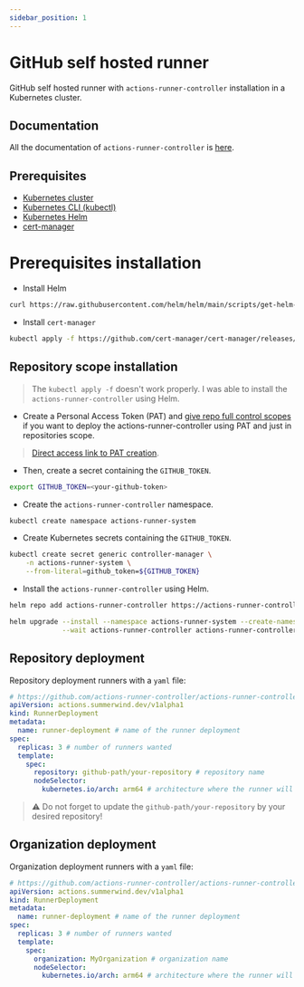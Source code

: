 ```yaml
---
sidebar_position: 1
---
```


# GitHub self hosted runner

GitHub self hosted runner with `actions-runner-controller` installation in a Kubernetes cluster.

## Documentation

All the documentation of `actions-runner-controller` is [here](https://github.com/actions-runner-controller/actions-runner-controller).

## Prerequisites

- [Kubernetes cluster](https://kubernetes.io)
- [Kubernetes CLI (kubectl)](https://kubernetes.io/docs/reference/kubectl/overview/)
- [Kubernetes Helm](https://helm.sh/)
- [cert-manager](https://cert-manager.io/)

# Prerequisites installation

<!-- - Open port and connections with `iptables` (needed by `cert-manager`)

```sh
sudo iptables --insert INPUT --source 0.0.0.0/0 --jump ACCEPT && \
sudo iptables --insert INPUT --destination 0.0.0.0/0 --jump ACCEPT && \
sudo iptables --insert FORWARD --source 0.0.0.0/0 --jump ACCEPT && \
sudo iptables --insert FORWARD --destination 0.0.0.0/0 --jump ACCEPT && \
sudo iptables --insert OUTPUT --source 0.0.0.0/0 --jump ACCEPT && \
sudo iptables --insert OUTPUT --destination 0.0.0.0/0 --jump ACCEPT
``` -->

- Install Helm

```sh
curl https://raw.githubusercontent.com/helm/helm/main/scripts/get-helm-3 | bash
```

- Install `cert-manager`

```sh
kubectl apply -f https://github.com/cert-manager/cert-manager/releases/download/v1.9.1/cert-manager.yaml
```

## Repository scope installation

> The `kubectl apply -f` doesn't work properly. I was able to install the `actions-runner-controller` using Helm.

- Create a Personal Access Token (PAT) and [give repo full control scopes](https://github.com/actions-runner-controller/actions-runner-controller#deploying-using-pat-authentication) if you want to deploy the actions-runner-controller using PAT and just in repositories scope.

> [Direct access link to PAT creation](https://github.com/settings/tokens/new).

- Then, create a secret containing the `GITHUB_TOKEN`.

```sh
export GITHUB_TOKEN=<your-github-token>
```

- Create the `actions-runner-controller` namespace.

```sh
kubectl create namespace actions-runner-system
```

- Create Kubernetes secrets containing the `GITHUB_TOKEN`.

```sh
kubectl create secret generic controller-manager \
    -n actions-runner-system \
    --from-literal=github_token=${GITHUB_TOKEN}
```

- Install the `actions-runner-controller` using Helm.

```sh
helm repo add actions-runner-controller https://actions-runner-controller.github.io/actions-runner-controller
```

```sh
helm upgrade --install --namespace actions-runner-system --create-namespace \
             --wait actions-runner-controller actions-runner-controller/actions-runner-controller
```

## Repository deployment

Repository deployment runners with a `yaml` file:

```yaml title="repository-runner-deploy.yaml"
# https://github.com/actions-runner-controller/actions-runner-controller#runnerdeployments
apiVersion: actions.summerwind.dev/v1alpha1
kind: RunnerDeployment
metadata:
  name: runner-deployment # name of the runner deployment
spec:
  replicas: 3 # number of runners wanted
  template:
    spec:
      repository: github-path/your-repository # repository name
      nodeSelector:
        kubernetes.io/arch: arm64 # architecture where the runner will be deployed
```

> ⚠️ Do not forget to update the `github-path/your-repository` by your desired repository!

## Organization deployment

Organization deployment runners with a `yaml` file:

```yaml title="organization-runner-deploy.yaml"
# https://github.com/actions-runner-controller/actions-runner-controller#runnerdeployments
apiVersion: actions.summerwind.dev/v1alpha1
kind: RunnerDeployment
metadata:
  name: runner-deployment # name of the runner deployment
spec:
  replicas: 3 # number of runners wanted
  template:
    spec:
      organization: MyOrganization # organization name
      nodeSelector:
        kubernetes.io/arch: arm64 # architecture where the runner will be deployed
```
